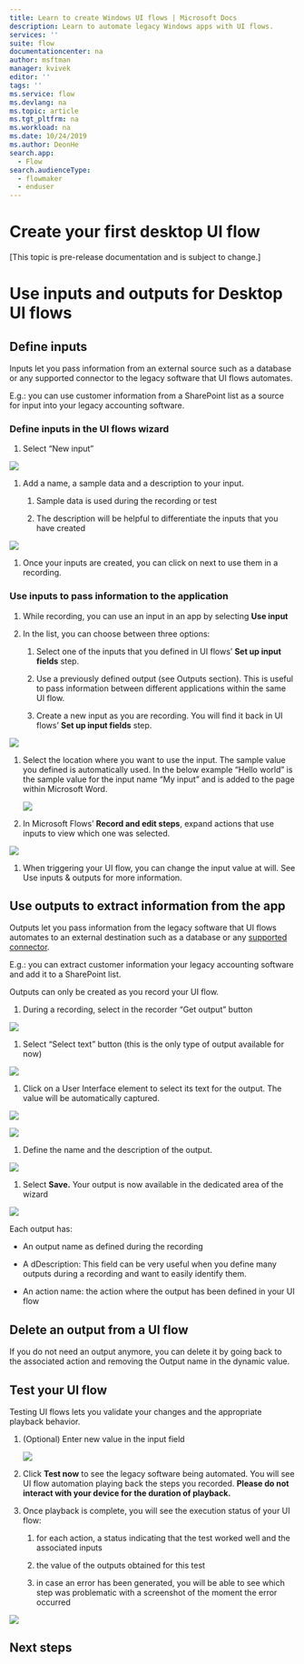 ```yaml
---
title: Learn to create Windows UI flows | Microsoft Docs
description: Learn to automate legacy Windows apps with UI flows.
services: ''
suite: flow
documentationcenter: na
author: msftman
manager: kvivek
editor: ''
tags: ''
ms.service: flow
ms.devlang: na
ms.topic: article
ms.tgt_pltfrm: na
ms.workload: na
ms.date: 10/24/2019
ms.author: DeonHe
search.app: 
  - Flow
search.audienceType: 
  - flowmaker
  - enduser
---
```


# Create your first desktop UI flow

[This topic is pre-release documentation and is subject to change.]

# Use inputs and outputs for Desktop UI flows


## Define inputs

Inputs let you pass information from an external source such as a database or
any supported connector to the legacy software that UI flows automates.

E.g.: you can use customer information from a SharePoint list as a source for
input into your legacy accounting software.

### Define inputs in the UI flows wizard

1.  Select “New input”

![](../media/inputs-outputs-desktop/2eb6313a0e966f1fbfc352445b89ee39.png)

1.  Add a name, a sample data and a description to your input.

    1.  Sample data is used during the recording or test

    2.  The description will be helpful to differentiate the inputs that you
        have created

![](../media/inputs-outputs-desktop/e33d206bf2158228277a276261c49785.png)

1.  Once your inputs are created, you can click on next to use them in a
    recording.

### Use inputs to pass information to the application

1.  While recording, you can use an input in an app by selecting **Use input**

2.  In the list, you can choose between three options:

    1.  Select one of the inputs that you defined in UI flows’ **Set up input
        fields** step.

    2.  Use a previously defined output (see Outputs section). This is useful to
        pass information between different applications within the same UI flow.

    3.  Create a new input as you are recording. You will find it back in UI
        flows’ **Set up input fields** step.

![](../media/inputs-outputs-desktop/de36baa0f85d5a19304e1606de25aa3e.png)

1.  Select the location where you want to use the input. The sample value you
    defined is automatically used. In the below example “Hello world” is the
    sample value for the input name “My input” and is added to the page within
    Microsoft Word.  
    

    ![](../media/inputs-outputs-desktop/d6b74dc86f38c51cf1daa0582ff0cc33.png)

2.  In Microsoft Flows’ **Record and edit steps**, expand actions that use
    inputs to view which one was selected.

![](../media/inputs-outputs-desktop/340aa71942b618431b0455b632f76f52.png)

1.  When triggering your UI flow, you can change the input value at will. See
    Use inputs & outputs for more information.

## Use outputs to extract information from the app

Outputs let you pass information from the legacy software that UI flows
automates to an external destination such as a database or any [supported
connector](https://flow.microsoft.com/connectors/).

E.g.: you can extract customer information your legacy accounting software and
add it to a SharePoint list.

Outputs can only be created as you record your UI flow.

1.  During a recording, select in the recorder “Get output” button

![](../media/inputs-outputs-desktop/13f8dfca19c0ed04ca2a0f87bf7055ea.png)

1.  Select “Select text” button (this is the only type of output available for
    now)

![](../media/inputs-outputs-desktop/2845b73ee807a5be747c1dc494570ab7.png)

1.  Click on a User Interface element to select its text for the output. The
    value will be automatically captured.

![](../media/inputs-outputs-desktop/7df19b56aadcd0aef207c7372a04b3c6.png)

![](../media/inputs-outputs-desktop/af55a0bf39d805b154a783eff3de131b.png)

1.  Define the name and the description of the output.

![](../media/inputs-outputs-desktop/a083579ee011dfb76aa21fac116796a3.png)

1.  Select **Save.** Your output is now available in the dedicated area of the
    wizard

![](../media/inputs-outputs-desktop/b9f396de0b5893c5a3152b592911f67a.png)

Each output has:

-   An output name as defined during the recording

-   A dDescription: This field can be very useful when you define many outputs
    during a recording and want to easily identify them.

-   An action name: the action where the output has been defined in your UI flow

## Delete an output from a UI flow

If you do not need an output anymore, you can delete it by going back to the
associated action and removing the Output name in the dynamic value.

## Test your UI flow

Testing UI flows lets you validate your changes and the appropriate playback
behavior.

1.  (Optional) Enter new value in the input field  
    

    ![](../media/inputs-outputs-desktop/0b4aef639c4ab30b93413e1e7a5e662d.png)

2.  Click **Test now** to see the legacy software being automated. You will see
    UI flow automation playing back the steps you recorded. **Please do not
    interact with your device for the duration of playback.**

3.  Once playback is complete, you will see the execution status of your UI
    flow:

    1.  for each action, a status indicating that the test worked well and the
        associated inputs

    2.  the value of the outputs obtained for this test

    3.  in case an error has been generated, you will be able to see which step
        was problematic with a screenshot of the moment the error occurred

![](../media/inputs-outputs-desktop/85056d7942d12a5408005f5b683d432b.png)

## Next steps

